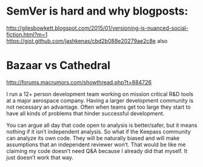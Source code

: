 # SemVer is hard and why blogposts:

http://gilesbowkett.blogspot.com/2015/01/versioning-is-nuanced-social-fiction.html?m=1
https://gist.github.com/jashkenas/cbd2b088e20279ae2c8e also


# Bazaar vs Cathedral

http://forums.macrumors.com/showthread.php?t=884726

I run a 12+ person development team working on mission critical R&D tools at a
major aerospace company. Having a larger development community is not necessary
an advantage. Often when teams get too large they start to have all kinds of
problems that hinder successful development.

You can argue all day that code open to analysis is better/safer, but it means
nothing if it isn’t independent analysis. So what if the Keepass community can
analyze its own code. They will be naturally biased and will make assumptions
that an independent reviewer won’t. That would be like me claiming my code
doesn’t need Q&A because I already did that myself. It just doesn’t work that
way.
